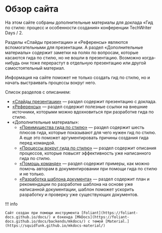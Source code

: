 # Обзор сайта

На этом сайте собраны дополнительные материалы для доклада «Гид по стилю: процесс и особенности создания» конференции TechWriter Days / 2.

Разделы «Слайды презентации» и «Референсы» являются вспомогательными для презентации.
А раздел «Дополнительные материалы» содержит заметки на полях по вопросам, которые касаются гида по стилю, но не вошли в презентацию.
Возможно когда-нибудь они тоже перерастут в отдельную презентацию или другой самостоятельный материал.

Информация на сайте поможет не только создать гид по стилю, но и начать выстраивать процессы вокруг него.

Список разделов с описанием:

- [«Слайды презентации»](../slides) — раздел содержит презентацию с доклада.
- [«Референсы»](../references) — раздел содержит полезные ссылки на внешние источники, которыми можно вдохновиться при разработке гида по стилю.
- «Дополнительные материалы»:
    - [«Преимущества гида по стилю»](../advantages) — раздел содержит шесть плюсов гида, которые показывают для чего нужен гид по стилю. А еще это поможет аргументировать причины создания гида перед командой.
    - [«Процессы вокруг гида по стилю»](../processes) — раздел содержит описания процессов, которые повысят эффективность уже написанного гида по стилю.
    - [«Помощь команде»](../helping) — раздел содержит примеры, как можно помочь авторам в документировании при помощи гида по стилю и не только.
    - [«Разработка шаблона документа»](../template) — раздел содержит план и рекомендации по разработке шаблона на основе уже написанной документации, шаблон поможет ускорить разработку и проверку уже существующих документов.

!!! info

    Сайт создан при помощи инструмента [Foliant](https://foliant-docs.github.io/docs/) и бэкенда [MkDocs](https://foliant-docs.github.io/docs/backends/mkdocs/) с темой [Material.](https://squidfunk.github.io/mkdocs-material/)
